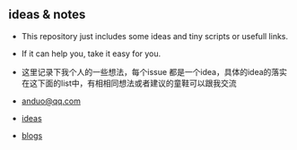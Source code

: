 ideas & notes
----------

- This repository just includes some ideas and tiny scripts or usefull links.
- If it can help you, take it easy for you.

- 这里记录下我个人的一些想法，每个issue 都是一个idea，具体的idea的落实在这下面的list中，有相相同想法或者建议的童鞋可以跟我交流
- <anduo@qq.com>


- [ideas](https://github.com/classtag/ideas/issues)
- [blogs](http://anduo.me)
